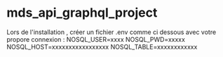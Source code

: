 # mds_api_graphql_project

Lors de l'installation , créer un fichier .env comme ci dessous avec votre propore connexion : 
NOSQL_USER=xxxx
NOSQL_PWD=xxxxx
NOSQL_HOST=xxxxxxxxxxxxxxxxx
NOSQL_TABLE=xxxxxxxxxxxx
